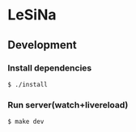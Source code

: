 # LeSiNa

## Development

### Install dependencies

```
$ ./install
```

### Run server(watch+livereload)

```
$ make dev
```
